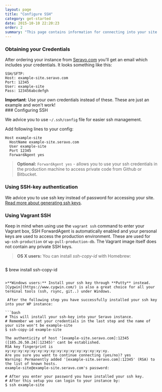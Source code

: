 ```yaml
---
layout: page
title: "Configure SSH"
category: get-started
date: 2015-10-10 22:20:23
order: 2
summary: "This page contains information for connecting into your site using **SSH**."
---
```


### Obtaining your Credentials

After ordering your instance from [Seravo.com](https://seravo.com) you'll get an email which includes your credentials. It looks something like this:

    SSH/SFTP:
    Host: example-site.seravo.com
    Port: 12345
    User: example-site
    Pass: 123456abcdefgh

<div class="bs-callout bs-callout-warning">
  <strong>Important</strong>: Use your own credentials instead of these. These are just an example and won't work!
</div>
### Configuring SSH

We advice you to use ```~/.ssh/config``` file for easier ssh management.

Add following lines to your config:

    Host example-site
      HostName example-site.seravo.com
      User example-site
      Port 12345
      ForwardAgent yes

> **Optional:** ```ForwardAgent yes``` - allows you to use your ssh credentials in the production machine to access private code from Github or Bitbucket.

### Using SSH-key authentication
We advice you to use ssh key instead of password for accessing your site. [Read more about generating ssh keys](https://help.github.com/articles/generating-ssh-keys/).

### Using Vagrant SSH

Keep in mind when using use the `vagrant ssh` command to enter your Vagrant box, SSH ForwardAgent is automatically enabled and your personal keys are used to access the production environment. These are used for `wp-ssh-production` or `wp-pull-production-db`. The Vagrant image itself does not contain any private SSH keys.

> **OS X users:** You can install *ssh-copy-id* with Homebrew:

>```bash
$ brew install ssh-copy-id
```

>**Windows users:** Install your ssh key through **Putty** instead. [Cygwin](https://www.cygwin.com/) is also a great choice for all your terminal tools (ssh, rsync, git..) under Windows.

 After the following step you have successfully installed your ssh key into your WP instance:

```bash
# This will install your ssh-key into your Seravo instance.
# Remember we set your credentials in the last step and the name of your site won't be example-site
$ ssh-copy-id example-site

The authenticity of host '[example-site.seravo.com]:12345 ([185.26.50.24]:12345)' cant be established.
RSA key fingerprint is xy:xy:xy:xy:xy:xy:xy:xy:xy:xy:xy:xy:xy:xy:xy:xy.
Are you sure you want to continue connecting (yes/no)? yes
Warning: Permanently added '[example-site.seravo.com]:12345' (RSA) to the list of known hosts.
example-site@example-site.seravo.com's password:

# After you enter your password you have installed your ssh key.
# After this setup you can login to your instance by:
$ ssh example-site
```
